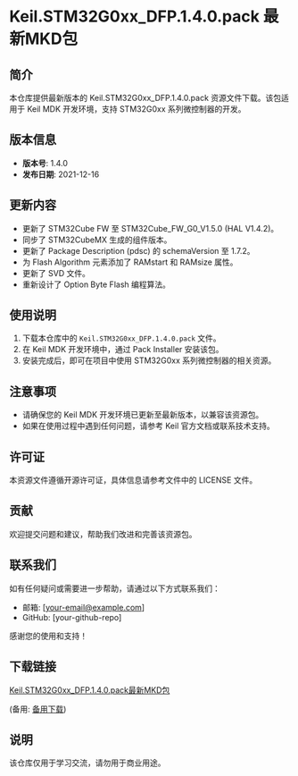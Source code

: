 # Keil.STM32G0xx_DFP.1.4.0.pack 最新MKD包

## 简介

本仓库提供最新版本的 Keil.STM32G0xx_DFP.1.4.0.pack 资源文件下载。该包适用于 Keil MDK 开发环境，支持 STM32G0xx 系列微控制器的开发。

## 版本信息

- **版本号**: 1.4.0
- **发布日期**: 2021-12-16

## 更新内容

- 更新了 STM32Cube FW 至 STM32Cube_FW_G0_V1.5.0 (HAL V1.4.2)。
- 同步了 STM32CubeMX 生成的组件版本。
- 更新了 Package Description (pdsc) 的 schemaVersion 至 1.7.2。
- 为 Flash Algorithm 元素添加了 RAMstart 和 RAMsize 属性。
- 更新了 SVD 文件。
- 重新设计了 Option Byte Flash 编程算法。

## 使用说明

1. 下载本仓库中的 `Keil.STM32G0xx_DFP.1.4.0.pack` 文件。
2. 在 Keil MDK 开发环境中，通过 Pack Installer 安装该包。
3. 安装完成后，即可在项目中使用 STM32G0xx 系列微控制器的相关资源。

## 注意事项

- 请确保您的 Keil MDK 开发环境已更新至最新版本，以兼容该资源包。
- 如果在使用过程中遇到任何问题，请参考 Keil 官方文档或联系技术支持。

## 许可证

本资源文件遵循开源许可证，具体信息请参考文件中的 LICENSE 文件。

## 贡献

欢迎提交问题和建议，帮助我们改进和完善该资源包。

## 联系我们

如有任何疑问或需要进一步帮助，请通过以下方式联系我们：

- 邮箱: [your-email@example.com]
- GitHub: [your-github-repo]

感谢您的使用和支持！

## 下载链接
[Keil.STM32G0xx_DFP.1.4.0.pack最新MKD包](https://pan.quark.cn/s/da2376271d11) 

(备用: [备用下载](https://pan.baidu.com/s/1NcTKJZnN9jcu27iogK2PKg?pwd=1234))

## 说明

该仓库仅用于学习交流，请勿用于商业用途。
